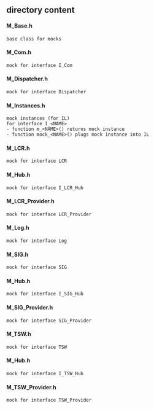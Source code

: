 ## directory content

#### M_Base.h
```
base class for mocks
```

#### M_Com.h
```
mock for interface I_Com
```

#### M_Dispatcher.h
```
mock for interface Dispatcher
```

#### M_Instances.h
```
mock instances (for IL)
for interface I_<NAME>
- function m_<NAME>() returns mock instance
- function mock_<NAME>() plugs mock instance into IL
```

#### M_LCR.h
```
mock for interface LCR
```

#### M_Hub.h
```
mock for interface I_LCR_Hub
```

#### M_LCR_Provider.h
```
mock for interface LCR_Provider
```

#### M_Log.h
```
mock for interface Log
```

#### M_SIG.h
```
mock for interface SIG
```

#### M_Hub.h
```
mock for interface I_SIG_Hub
```

#### M_SIG_Provider.h
```
mock for interface SIG_Provider
```

#### M_TSW.h
```
mock for interface TSW
```

#### M_Hub.h
```
mock for interface I_TSW_Hub
```

#### M_TSW_Provider.h
```
mock for interface TSW_Provider
```
